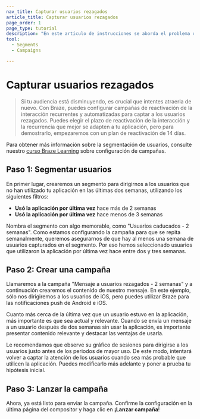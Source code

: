 ```yaml
---
nav_title: Capturar usuarios rezagados
article_title: Capturar usuarios rezagados
page_order: 1
page_type: tutorial
description: "En este artículo de instrucciones se aborda el problema de los usuarios que abandonan y cómo utilizar eficazmente las campañas Braze para reactivar a esos usuarios."
tool:
  - Segments
  - Campaigns

---
```


# Capturar usuarios rezagados

> Si tu audiencia está disminuyendo, es crucial que intentes atraerla de nuevo. Con Braze, puedes configurar campañas de reactivación de la interacción recurrentes y automatizadas para captar a los usuarios rezagados. Puedes elegir el plazo de reactivación de la interacción y la recurrencia que mejor se adapten a tu aplicación, pero para demostrarlo, empezaremos con un plan de reactivación de 14 días.

Para obtener más información sobre la segmentación de usuarios, consulte nuestro [curso Braze Learning](https://learning.braze.com/campaign-setup-delivery-targeting-conversions) sobre configuración de campañas.

## Paso 1: Segmentar usuarios

En primer lugar, crearemos un segmento para dirigirnos a los usuarios que no han utilizado tu aplicación en las últimas dos semanas, utilizando los siguientes filtros:

- **Usó la aplicación por última vez** hace más de 2 semanas
- **Usó la aplicación por última vez** hace menos de 3 semanas



Nombra el segmento con algo memorable, como "Usuarios caducados - 2 semanas". Como estamos configurando la campaña para que se repita semanalmente, queremos asegurarnos de que hay al menos una semana de usuarios capturados en el segmento. Por eso hemos seleccionado usuarios que utilizaron la aplicación por última vez hace entre dos y tres semanas.

## Paso 2: Crear una campaña





Llamaremos a la campaña "Mensaje a usuarios rezagados - 2 semanas" y a continuación crearemos el contenido de nuestro mensaje. En este ejemplo, sólo nos dirigiremos a los usuarios de iOS, pero puedes utilizar Braze para las notificaciones push de Android e iOS. 

Cuanto más cerca de la última vez que un usuario estuvo en la aplicación, más importante es que sea actual y relevante. Cuando se envía un mensaje a un usuario después de dos semanas sin usar la aplicación, es importante presentar contenido relevante y destacar las ventajas de usarla.



 Le recomendamos que observe su gráfico de sesiones para dirigirse a los usuarios justo antes de los periodos de mayor uso. De este modo, intentará volver a captar la atención de los usuarios cuando sea más probable que utilicen la aplicación. Puedes modificarlo más adelante y poner a prueba tu hipótesis inicial.



## Paso 3: Lanzar la campaña

Ahora, ya está listo para enviar la campaña. Confirme la configuración en la última página del compositor y haga clic en **¡Lanzar campaña**!

